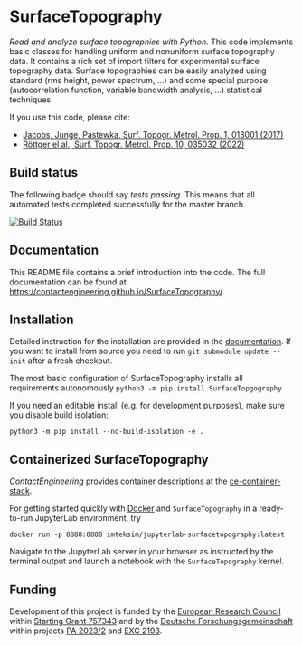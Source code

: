 SurfaceTopography
=================

*Read and analyze surface topographies with Python.* This code implements basic classes for handling uniform and
nonuniform surface topography data. It contains a rich set of import filters for experimental surface topography data.
Surface topographies can be easily analyzed using standard (rms height, power spectrum, ...) and some special purpose
(autocorrelation function, variable bandwidth analysis, ...) statistical techniques. 

If you use this code, please cite:
* [Jacobs, Junge, Pastewka, Surf. Topogr. Metrol. Prop. 1, 013001 (2017)](https://doi.org/10.1088/2051-672X/aa51f8)
* [Röttger el al., Surf. Topogr. Metrol. Prop. 10, 035032 (2022)](https://doi.org/10.1088/2051-672X/ac860a) 

Build status
------------

The following badge should say _tests passing_. This means that all automated tests completed successfully for the master branch.

[![Build Status](https://github.com/ContactEngineering/SurfaceTopography/actions/workflows/test-code-functionality.yml/badge.svg)](https://github.com/ContactEngineering/SurfaceTopography/actions/workflows/tests.yml)

Documentation
-------------

This README file contains a brief introduction into the code. The full documentation can be found at https://contactengineering.github.io/SurfaceTopography/.

Installation
------------

Detailed instruction for the installation are provided in the [documentation](https://contactengineering.github.io/SurfaceTopography/installation.html?highlight=installation). If you want to install from source
you need to run `git submodule update --init` after a fresh checkout.

The most basic configuration of SurfaceTopography installs all requirements autonomously `python3 -m pip install SurfaceTopgography`

If you need an editable install (e.g. for development purposes), make sure you disable build isolation:

    python3 -m pip install --no-build-isolation -e .

Containerized SurfaceTopography
-------------------------------

*ContactEngineering* provides container descriptions at the [ce-container-stack](https://github.com/ContactEngineering/ce-container-stack).

For getting started quickly with [Docker](https://www.docker.com/) and `SurfaceTopography` in a ready-to-run JupyterLab environment, try

    docker run -p 8888:8888 imteksim/jupyterlab-surfacetopography:latest

Navigate to the JupyterLab server in your browser as instructed by the terminal output and launch a notebook with the `SurfaceTopography` kernel.

Funding
-------

Development of this project is funded by the [European Research Council](https://erc.europa.eu) within [Starting Grant 757343](https://cordis.europa.eu/project/id/757343) and by the [Deutsche Forschungsgemeinschaft](https://www.dfg.de/en) within projects [PA 2023/2](https://gepris.dfg.de/gepris/projekt/258153560) and [EXC 2193](https://gepris.dfg.de/gepris/projekt/390951807).
